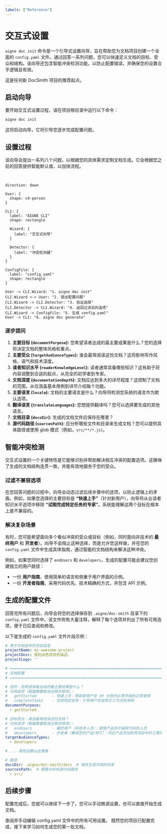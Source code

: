 ```yaml
---
labels: ["Reference"]
---
```


# 交互式设置

`aigne doc init` 命令是一个引导式设置向导，旨在帮助您为文档项目创建一个全面的 `config.yaml` 文件。通过回答一系列问题，您可以快速定义文档的目标、受众和结构。该向导还包含智能冲突检测功能，以防止配置错误，并确保您的设置合乎逻辑且有效。

这是任何新 DocSmith 项目的推荐起点。

## 启动向导

要开始交互式设置过程，请在项目根目录中运行以下命令：

```bash AIGNE DocSmith 初始化 icon=lucide:terminal
aigne doc init
```

这将启动向导，它将引导您逐步完成配置问题。

## 设置过程

该向导会提出一系列八个问题，以根据您的具体需求定制文档生成。它会根据您之前的回答提供智能默认值，以加快流程。

<br/>

```d2 交互式设置流程
direction: down

User: { 
  shape: c4-person 
}

CLI: {
  label: "AIGNE CLI"
  shape: rectangle

  Wizard: {
    label: "交互式向导"
  }

  Detector: {
    label: "冲突检测器"
  }
}

ConfigFile: {
  label: "config.yaml"
  shape: rectangle
}

User -> CLI.Wizard: "1. aigne doc init"
CLI.Wizard <-> User: "2. 提出配置问题"
CLI.Wizard -> CLI.Detector: "3. 验证选择"
CLI.Detector -> CLI.Wizard: "4. 返回过滤后的选项"
CLI.Wizard -> ConfigFile: "5. 生成 config.yaml"
User -> CLI: "6. aigne doc generate"
```

### 逐步提问

1.  **主要目标 (`documentPurpose`):** 您希望读者达成的最主要成果是什么？您的选择将决定文档的整体风格和重点。
2.  **主要受众 (`targetAudienceTypes`):** 谁会最常阅读这份文档？这将影响写作风格、语气和技术深度。
3.  **读者知识水平 (`readerKnowledgeLevel`):** 读者通常具备哪些知识？这有助于将内容调整到合适的起点，从完全的初学者到专家。
4.  **文档深度 (`documentationDepth`):** 文档应达到多大的详尽程度？这控制了文档的范围，从仅涵盖基本用例到详尽介绍每个功能。
5.  **主要语言 (`locale`):** 文档的主要语言是什么？向导将检测您系统的语言作为默认选项。
6.  **翻译语言 (`translateLanguages`):** 您想提供翻译吗？您可以选择要生成的其他语言。
7.  **文档目录 (`docsDir`):** 生成的文档文件应保存在哪里？
8.  **源代码路径 (`sourcesPath`):** 应分析哪些文件和目录来生成文档？您可以提供具体路径或使用 glob 模式（例如，`src/**/*.js`）。

## 智能冲突检测

交互式设置的一个关键特性是它能够识别并帮助解决相互冲突的配置选项。这确保了生成的文档结构连贯一致，并能有效地服务于您的受众。

### 过滤不兼容选项

在您回答问题的过程中，向导会动态过滤后续步骤中的选项，以防止逻辑上的矛盾。例如，如果您选择的主要目标是 **“快速上手”**（针对新用户），向导将从业读者知识水平选项中移除 **“试图完成特定任务的专家”**。系统能理解这两个目标在根本上是不兼容的。

### 解决复杂场景

有时，您可能希望面向多个看似冲突的受众或目标（例如，同时面向非技术的 **最终用户** 和 **开发者**）。向导不会阻止这种选择，而是允许您这样做，并在您的 `config.yaml` 文件中生成具体指南，通过智能的文档结构来解决这种冲突。

例如，如果您同时选择了 `endUsers` 和 `developers`，生成的配置可能会建议您创建独立的用户路径：
- 一份 **用户指南**，使用简单的语言和侧重于用户界面的示例。
- 一份 **开发者指南**，采用代码优先、技术精确的方式，并包含 API 示例。

## 生成的配置文件

回答完所有问题后，向导会将您的选择保存到 `.aigne/doc-smith` 目录下的 `config.yaml` 文件中。该文件附有大量注释，解释了每个选项并列出了所有可用选项，便于日后查阅和修改。

以下是生成的 `config.yaml` 文件片段示例：

```yaml config.yaml icon=logos:yaml
# 用于文档发布的项目信息
projectName: my-awesome-project
projectDesc: 我的出色项目的描述。
projectLogo: ''

# =============================================================================
# 文档配置
# =============================================================================

# 目的：您希望读者达成的最主要成果是什么？
# 可用选项（根据需要取消注释并修改）：
#   getStarted       - 快速上手：帮助新用户在 30 分钟内从零开始到正常使用
#   completeTasks    - 完成特定任务：引导用户完成常见工作流和用例
documentPurpose:
  - getStarted

# 目标受众：谁会最常阅读这份文档？
# 可用选项（根据需要取消注释并修改）：
#   endUsers         - 最终用户（非技术人员）：使用产品但不编写代码的人员
#   developers       - 开发者（集成您的产品/API）：将此产品添加到其项目中的工程师
targetAudienceTypes:
  - developers

# ... 其他设置以此类推

# 路径
docsDir: .aigne/doc-smith/docs  # 保存生成文档的目录
sourcesPath:  # 需要分析的源代码路径
  - src/
```

## 后续步骤

配置完成后，您就可以继续下一步了。您可以手动微调设置，也可以直接开始生成文档。

<x-cards data-columns="2">
  <x-card data-title="配置指南" data-icon="lucide:settings" data-href="/configuration">
    查阅并手动编辑 config.yaml 文件中的所有可用设置。
  </x-card>
  <x-card data-title="生成文档" data-icon="lucide:play-circle" data-href="/features/generate-documentation">
    既然您的项目已配置完成，接下来学习如何生成您的第一批文档。
  </x-card>
</x-cards>